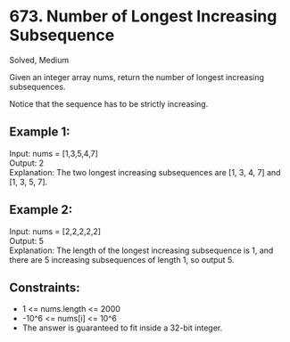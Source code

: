 # 673. Number of Longest Increasing Subsequence
Solved, Medium  

Given an integer array nums, return the number of longest increasing subsequences.  

Notice that the sequence has to be strictly increasing.  

 

Example 1:
---
Input: nums = [1,3,5,4,7]  
Output: 2  
Explanation: The two longest increasing subsequences are [1, 3, 4, 7] and [1, 3, 5, 7].  

Example 2:
---
Input: nums = [2,2,2,2,2]  
Output: 5  
Explanation: The length of the longest increasing subsequence is 1, and there are 5 increasing subsequences of length 1, so output 5.  
 

Constraints:
---
- 1 <= nums.length <= 2000
- -10^6 <= nums[i] <= 10^6
- The answer is guaranteed to fit inside a 32-bit integer.

